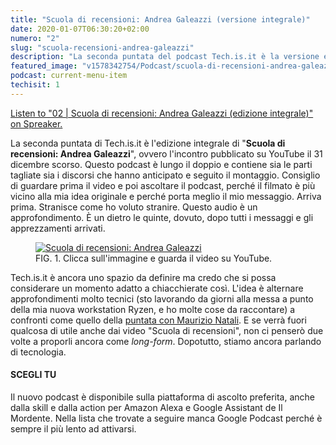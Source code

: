 ```yaml
---
title: "Scuola di recensioni: Andrea Galeazzi (versione integrale)"
date: 2020-01-07T06:30:20+02:00
numero: "2"
slug: "scuola-recensioni-andrea-galeazzi"
description: "La seconda puntata del podcast Tech.is.it è la versione estesa di Scuola di recensioni. Ospite: Andrea Galeazzi. Autore: Riccardo Palombo"
featured_image: "v1578342754/Podcast/scuola-di-recensioni-andrea-galeazzi.jpg"
podcast: current-menu-item
techisit: 1
---
```


<a class="spreaker-player" href="https://www.spreaker.com/episode/21410669" data-resource="episode_id=21410669" data-width="100%" data-height="350px" data-theme="light" data-playlist="false" data-playlist-continuous="false" data-autoplay="false" data-live-autoplay="false" data-chapters-image="true" data-episode-image-position="right" data-hide-logo="false" data-hide-likes="false" data-hide-comments="false" data-hide-sharing="false" data-hide-download="true" data-cover="https%3A%2F%2Fd3wo5wojvuv7l.cloudfront.net%2Fimages.spreaker.com%2Foriginal%2F15020a5c63f8a4414fee525deddaee85.jpg">Listen to "02 | Scuola di recensioni: Andrea Galeazzi (edizione integrale)" on Spreaker.</a>

La seconda puntata di Tech.is.it è l'edizione integrale di "**Scuola di recensioni: Andrea Galeazzi**", ovvero l'incontro pubblicato su YouTube il 31 dicembre scorso. Questo podcast è lungo il doppio e contiene sia le parti tagliate sia i discorsi che hanno anticipato e seguito il montaggio. Consiglio di guardare prima il video e poi ascoltare il podcast, perché il filmato è più vicino alla mia idea originale e perché porta meglio il mio messaggio. Arriva prima. Stranisce come ho voluto stranire. Questo audio è un approfondimento. È un dietro le quinte, dovuto, dopo tutti i messaggi e gli apprezzamenti arrivati.

<figure>
                    <a
                        href="https://youtu.be/jTwF0E_GRqE" rel="nofollow noopener" target="_blank" title="Vai al video: Scuola di recensioni EP0: Andrea Galeazzi">
                        <img
                            data-src="https://res.cloudinary.com/rim/image/upload/w_auto,c_scale,q_75,f_auto/v1578342878/Podcast/scuola-di-recensioni-andrea-galeazzi-video.jpg" alt="Scuola di recensioni: Andrea Galeazzi" class="cld-responsive lazyload">
                    </a>
                    <figcaption>
                        <span class="description-title">
                            <span>FIG. 1.</span> Clicca sull'immagine e guarda il video su YouTube.
                        </span>
                    </figcaption>
</figure>

Tech.is.it è ancora uno spazio da definire ma credo che si possa considerare un momento adatto a chiacchierate così. L'idea è alternare approfondimenti molto tecnici (sto lavorando da giorni alla messa a punto della mia nuova workstation Ryzen, e ho molte cose da raccontare) a confronti come quello della [puntata con Maurizio Natali](/podcast/tech-is-it-macbook-pro-16 "Alla ricerca del MacBook perduto"). E se verrà fuori qualcosa di utile anche dai video "Scuola di recensioni", non ci penserò due volte a proporli ancora come _long-form_. Dopotutto, stiamo ancora parlando di tecnologia.

#### SCEGLI TU

Il nuovo podcast è disponibile sulla piattaforma di ascolto preferita, anche dalla skill e dalla action per Amazon Alexa e Google Assistant de Il Mordente. Nella lista che trovate a seguire manca Google Podcast perché è sempre il più lento ad attivarsi.